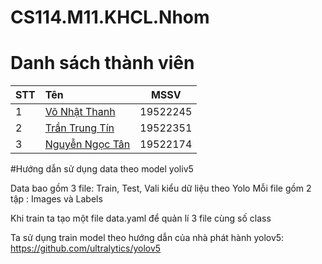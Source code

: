 # CS114.M11.KHCL.Nhom

# Danh sách thành viên

|STT|Tên|MSSV|
|:---|:---|:---:|
|1|[Võ Nhật Thanh](https://github.com/Nhatthanh1)|19522245|
|2|[Trần Trung Tín](https://github.com/TTTin239)|19522351|
|3|[Nguyễn Ngọc Tân](https://github.com/nguyenngoctan1803)|19522174|

#Hướng dẫn sử dụng data theo model yoliv5

Data bao gồm 3 file: Train, Test, Vali kiểu dữ liệu theo Yolo
Mỗi file gồm 2 tập : Images và Labels

Khi train ta tạo một file data.yaml để quản lí 3 file cùng số class

Ta sử dụng train model theo hướng dẫn của nhà phát hành yolov5:
https://github.com/ultralytics/yolov5

